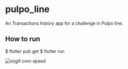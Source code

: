 # pulpo_line

An Transactions history app for a challenge in Pulpo line.

## How to run

$ flutter pub get
$ flutter run 

![ezgif com-speed](https://github.com/user-attachments/assets/497ef2e4-c028-4919-81ab-e88ab5590d85)




